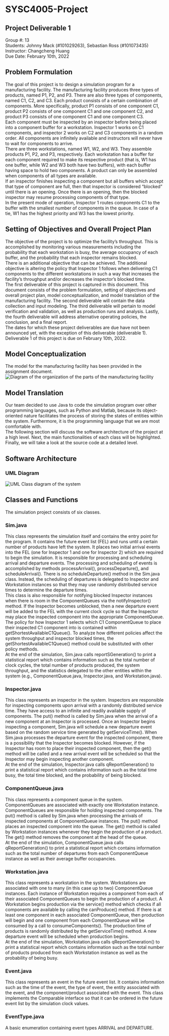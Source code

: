 # SYSC4005-Project  
## Project Deliverable 1  
Group #: 13  
Students: Johnny Mack (#101029263), Sebastian Ross (#101073435)  
Instructor: Changcheng Huang  
Due Date: February 10th, 2022  
## Problem Formulation  
The goal of this project is to design a simulation program for a manufacturing facility. The manufacturing facility produces three types of products, named P1, P2, and P3. There are also three types of components, named C1, C2, and C3. Each product consists of a certain combination of components. More specifically, product P1 consists of one component C1, product P2 consists of one component C1 and one component C2, and product P3 consists of one component C1 and one component C3.  
Each component must be inspected by an inspector before being placed into a component buffer for a workstation. Inspector 1 works on C1 components, and inspector 2 works on C2 and C3 components in a random order. All components are infinitely available and instructors will never have to wait for components to arrive.  
There are three workstations, named W1, W2, and W3. They assemble products P1, P2, and P3, respectively. Each workstation has a buffer for each component required to make its respective product (that is, W1 has one buffer, while W2 and W3 both have two buffers), with each buffer having space to hold two components. A product can only be assembled when components of all types are available.  
If an inspector finishes inspecting a component but all buffers which accept that type of component are full, then that inspector is considered “blocked” until there is an opening. Once there is an opening, then the blocked inspector may resume processing components of that type.  
In the present mode of operation, Inspector 1 routes components C1 to the buffer with the smallest number of components in the queue. In case of a tie, W1 has the highest priority and W3 has the lowest priority.  
## Setting of Objectives and Overall Project Plan  
The objective of the project is to optimize the facility’s throughput. This is accomplished by monitoring various measurements including the probability that each workstation is busy, the average occupancy of each buffer, and the probability that each inspector remains blocked.  
There is an additional objective that can be achieved. The additional objective is altering the policy that Inspector 1 follows when delivering C1 components to the different workstations in such a way that increases the facility’s throughput and/or decreases the inspector’s blocked time.  
The first deliverable of this project is captured in this document. This document consists of the problem formulation, setting of objectives and overall project plan, model conceptualization, and model translation of the manufacturing facility. The second deliverable will contain the data collection and input modeling. The third deliverable will pertain to model verification and validation, as well as production runs and analysis. Lastly, the fourth deliverable will address alternative operating policies, the conclusion, and a final report.  
The dates for which these project deliverables are due have not been announced yet, with the exception of this deliverable (deliverable 1). Deliverable 1 of this project is due on February 10th, 2022.  
## Model Conceptualization  
The model for the manufacturing facility has been provided in the assignment document.  
![Diagram of the organization of the parts of the manufacturing facility](https://github.com/TheSebastianRoss/SYSC4005-Project/blob/main/OrganizationalDiagram.png?raw=true)  
## Model Translation  
Our team decided to use Java to code the simulation program over other programming languages, such as Python and Matlab, because its object-oriented nature facilitates the process of storing the states of entities within the system. Furthermore, it is the programming language that we are most comfortable with.  
The following section will discuss the software architecture of the project at a high level. Next, the main functionalities of each class will be highlighted. Finally, we will take a look at the source code at a detailed level.  
## Software Architecture  
### UML Diagram  
![UML Class diagram of the system](https://github.com/TheSebastianRoss/SYSC4005-Project/blob/main/UMLDiagram.png?raw=true)  
## Classes and Functions  
The simulation project consists of six classes.  
### Sim.java  
This class represents the simulation itself and contains the entry point for the program. It contains the future event list (FEL) and runs until a certain number of products have left the system. It places two initial arrival events into the FEL (one for Inspector 1 and one for Inspector 2) which are required to begin the simulation. It is responsible for processing and scheduling arrival and departure events. The processing and scheduling of events is accomplished by methods processArrival(), processDeparture(), and scheduleArrival(). There is no scheduleDeparture() method in the Sim.java class. Instead, the scheduling of departures is delegated to Inspector and Workstation instances so that they may use randomly distributed service times to determine the departure times.  
This class is also responsible for notifying blocked Inspector instances when there is room in the ComponentQueues via the notifyInspector() method. If the Inspector becomes unblocked, then a new departure event will be added to the FEL with the current clock cycle so that the Inspector may place the inspected component into the appropriate ComponentQueue.  
The policy for how Inspector 1 selects which C1 ComponentQueue to place their inspected C1 component into is contained within getShortestAvailableC1Queue(). To analyze how different policies affect the system throughput and inspector blocked times, the getShortestAvailableC1Queue() method could be substituted with other policy methods.  
At the end of the simulation, Sim.java calls reportSGeneration() to print a statistical report which contains information such as the total number of clock cycles, the total number of products produced, the system throughput, and the statistics delegated to the other entities within the system (e.g., ComponentQueue.java, Inspector.java, and Workstation.java).  
### Inspector.java  
This class represents an inspector in the system. Inspectors are responsible for inspecting components upon arrival with a randomly distributed service time. They have access to an infinite and readily available supply of components. The put() method is called by Sim.java when the arrival of a new component at an Inspector is processed. Once an Inspector begins inspecting a component, Sim.java will schedule a new departure event based on the random service time generated by getServiceTime(). When Sim.java processes the departure event for the inspected component, there is a possibility that the Inspector becomes blocked. However, if the Inspector has room to place their inspected component, then the get() method will be called and a new arrival event will be scheduled so that the Inspector may begin inspecting another component.  
At the end of the simulation, Inspector.java calls qReportGeneration() to print a statistical report which contains information such as the total time busy, the total time blocked, and the probability of being blocked.  
### ComponentQueue.java  
This class represents a component queue in the system. ComponentQueues are associated with exactly one Workstation instance. ComponentQueues are responsible for holding inspected components. The put() method is called by Sim.java when processing the arrivals of inspected components at ComponentQueue instances. The put() method places an inspected component into the queue. The get() method is called by Workstation instances whenever they begin the production of a product. The get() method removes the component at the head of the queue.  
At the end of the simulation, ComponentQueue.java calls qReportGeneration() to print a statistical report which contains information such as the total number of departures from each ComponentQueue instance as well as their average buffer occupancies.  
### Workstation.java  
This class represents a workstation in the system. Workstations are associated with one to many (in this case up to two) ComponentQueue instances. Each instance of Workstation requires a component from each of their associated ComponentQueues to begin the production of a product. A Workstation begins production via the service() method which checks if all components are available by calling the canProduce() method. If there is at least one component in each associated ComponentQueue, then production will begin and one component from each ComponentQueue will be consumed by a call to consumeComponents(). The production time of products is randomly distributed by the getServiceTime() method. A new departure event will be scheduled when production begins.  
At the end of the simulation, Workstation.java calls qReportGeneration() to print a statistical report which contains information such as the total number of products produced from each Workstation instance as well as the probability of being busy.  
### Event.java  
This class represents an event in the future event list. It contains information such as the time of the event, the type of event, the entity associated with the event, and the component/product associated with the event. This class implements the Comparable interface so that it can be ordered in the future event list by the simulation clock values.  
### EventType.java  
A basic enumeration containing event types ARRIVAL and DEPARTURE.  